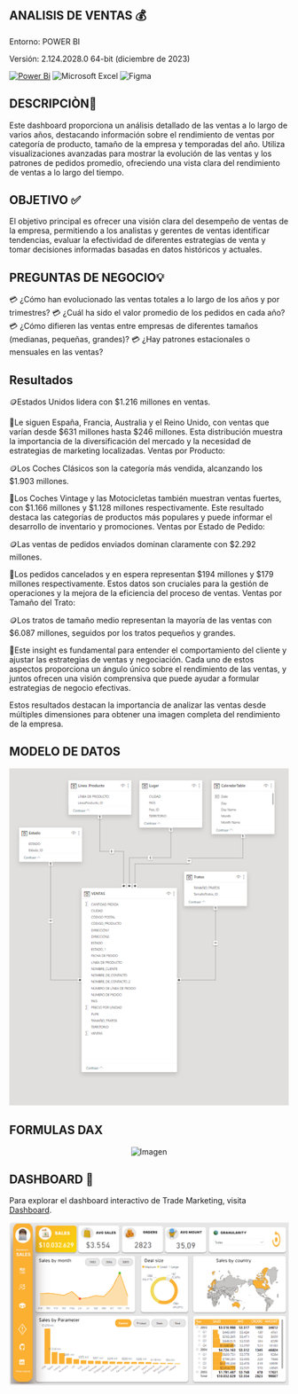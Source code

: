 ## ANALISIS DE VENTAS 💰
Entorno: POWER BI

Versión: 2.124.2028.0 64-bit (diciembre de 2023)


[![Power Bi](https://img.shields.io/badge/power_bi-F2C811?style=for-the-badge&logo=powerbi&logoColor=black)](https://powerbi.microsoft.com/)
![Microsoft Excel](https://img.shields.io/badge/Microsoft_Excel-217346?style=for-the-badge&logo=microsoft-excel&logoColor=white)
![Figma](https://img.shields.io/badge/figma-%23F24E1E.svg?style=for-the-badge&logo=figma&logoColor=white)

## DESCRIPCIÒN📝

Este dashboard proporciona un análisis detallado de las ventas a lo largo de varios años, destacando información sobre el rendimiento de ventas por categoría de producto, tamaño de la empresa y temporadas del año. Utiliza visualizaciones avanzadas para mostrar la evolución de las ventas y los patrones de pedidos promedio, ofreciendo una vista clara del rendimiento de ventas a lo largo del tiempo.

## OBJETIVO ✅

El objetivo principal es ofrecer una visión clara del desempeño de ventas de la empresa, permitiendo a los analistas y gerentes de ventas identificar tendencias, evaluar la efectividad de diferentes estrategias de venta y tomar decisiones informadas basadas en datos históricos y actuales.

## PREGUNTAS DE NEGOCIO💡

💳 ¿Cómo han evolucionado las ventas totales a lo largo de los años y por trimestres?
💳 ¿Cuál ha sido el valor promedio de los pedidos en cada año?
💳 ¿Cómo difieren las ventas entre empresas de diferentes tamaños (medianas, pequeñas, grandes)?
💳 ¿Hay patrones estacionales o mensuales en las ventas?

## Resultados 

🪙Estados Unidos lidera con $1.216 millones en ventas.

📢Le siguen España, Francia, Australia y el Reino Unido, con ventas que varían desde $631 millones hasta $246 millones.
Esta distribución muestra la importancia de la diversificación del mercado y la necesidad de estrategias de marketing localizadas.
Ventas por Producto:

🪙Los Coches Clásicos son la categoría más vendida, alcanzando los $1.903 millones.

📢Los Coches Vintage y las Motocicletas también muestran ventas fuertes, con $1.166 millones y $1.128 millones respectivamente.
Este resultado destaca las categorías de productos más populares y puede informar el desarrollo de inventario y promociones.
Ventas por Estado de Pedido:

🪙Las ventas de pedidos enviados dominan claramente con $2.292 millones.

📢Los pedidos cancelados y en espera representan $194 millones y $179 millones respectivamente.
Estos datos son cruciales para la gestión de operaciones y la mejora de la eficiencia del proceso de ventas.
Ventas por Tamaño del Trato:

🪙Los tratos de tamaño medio representan la mayoría de las ventas con $6.087 millones, seguidos por los tratos pequeños y grandes.

📢Este insight es fundamental para entender el comportamiento del cliente y ajustar las estrategias de ventas y negociación.
Cada uno de estos aspectos proporciona un ángulo único sobre el rendimiento de las ventas, y juntos ofrecen una visión comprensiva que puede ayudar a formular estrategias de negocio efectivas. 

Estos resultados destacan la importancia de analizar las ventas desde múltiples dimensiones para obtener una imagen completa del rendimiento de la empresa.

## MODELO DE DATOS
<p align="center">
  <img src="https://github.com/Pear-itaPE/PORTFOLIO-POWER-BI/blob/main/SALES/RECURSOS/MODELO%20DE%20DATOS.png" alt="MODELO DE DATOS">
</p>

## FORMULAS DAX

<p align="center">
  <img src="https://github.com/Pear-itaPE/PORTFOLIO-POWER-BI/assets/143855758/ebf7f37d-d63f-444e-8eca-c234e0c41262" alt="Imagen">
</p>

## DASHBOARD 📶
Para explorar el dashboard interactivo de Trade Marketing, visita [Dashboard](https://app.powerbi.com/view?r=eyJrIjoiNDdkMjUyMjktNTE2ZC00ZmE2LTgyMDQtMDZiNTM4MmQ2ZTRhIiwidCI6Ijc4ODEzZTVjLWRmODYtNGZhYy04NWI0LTYwOGM0MjZlZmY2NiIsImMiOjR9).

![SALES](https://github.com/Pear-itaPE/PORTFOLIO-POWER-BI/blob/main/SALES/RECURSOS/SALES.png)


